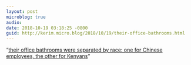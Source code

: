 ```yaml
---
layout: post
microblog: true
audio: 
date: 2018-10-19 03:18:25 -0800
guid: http://kerim.micro.blog/2018/10/19/their-office-bathrooms.html
---
```

“[their office bathrooms were separated by race: one for Chinese employees, the other for Kenyans](https://www.nytimes.com/2018/10/15/world/africa/kenya-china-racism.html)”
